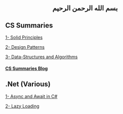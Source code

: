 
 <H2 align="center">
بسم الله الرحمن الرحيم
</h2>


## CS Summaries

<a href="https://github.com/MohamedHashish42/SOLID_PRINCIPLES">1- Solid Principles</a>

<a href="https://github.com/MohamedHashish42/Design_Patterns">2- Design Patterns</a>

<a href="https://github.com/MohamedHashish42/Data-Structures-And-Algorithms">3- Data-Structures and Algorithms</a>


<!-- ## My Blog -->

#### <a href="https://https://cs-summaries.blogspot.com/">CS Summaries Blog</a>


## .Net (Various)
 
<a href="https://github.com/MohamedHashish42/AsyncAndAwaitInCSharp">1- Async and Await in C#</a>

<a href="https://github.com/MohamedHashish42/LazyLoading">2- Lazy Loading</a>





